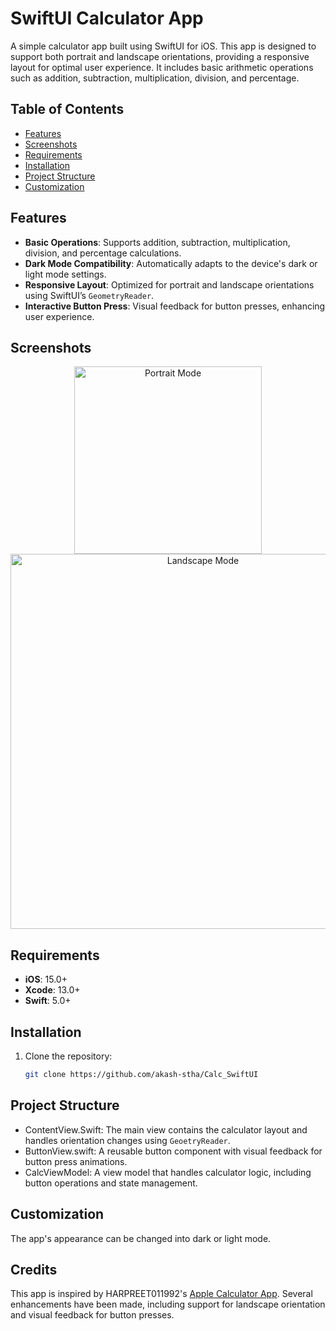 # SwiftUI Calculator App

A simple calculator app built using SwiftUI for iOS. This app is designed to support both portrait and landscape orientations, providing a responsive layout for optimal user experience. It includes basic arithmetic operations such as addition, subtraction, multiplication, division, and percentage.

## Table of Contents
- [Features](#features)
- [Screenshots](#screenshots)
- [Requirements](#requirements)
- [Installation](#installation)
- [Project Structure](#project-structure)
- [Customization](#customization)

## Features
- **Basic Operations**: Supports addition, subtraction, multiplication, division, and percentage calculations.
- **Dark Mode Compatibility**: Automatically adapts to the device's dark or light mode settings.
- **Responsive Layout**: Optimized for portrait and landscape orientations using SwiftUI’s `GeometryReader`.
- **Interactive Button Press**: Visual feedback for button presses, enhancing user experience.

## Screenshots
<p align="center">  
  <img src="https://github.com/user-attachments/assets/292af627-7a57-4d2f-8de8-a2401aad4009" width="300" alt="Portrait Mode">
  <img src="https://github.com/user-attachments/assets/a80a45e4-ceba-446d-a89c-39b6f4ec13c8" width="600" alt="Landscape Mode">
</p>

## Requirements
- **iOS**: 15.0+
- **Xcode**: 13.0+
- **Swift**: 5.0+

## Installation
1. Clone the repository:
   ```bash
   git clone https://github.com/akash-stha/Calc_SwiftUI

## Project Structure
- ContentView.Swift: The main view contains the calculator layout and handles orientation changes using `GeoetryReader`.
- ButtonView.swift: A reusable button component with visual feedback for button press animations.
- CalcViewModel: A view model that handles calculator logic, including button operations and state management.

## Customization
The app's appearance can be changed into dark or light mode.

## Credits
This app is inspired by HARPREET011992's [Apple Calculator App](https://github.com/HARPREET011992/Apple-Calculator-Colon). Several enhancements have been made, including support for landscape orientation and visual feedback for button presses.
